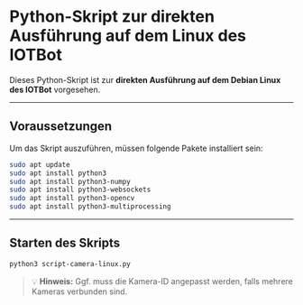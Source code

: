 # **Python-Skript zur direkten Ausführung auf dem Linux des IOTBot**

Dieses Python-Skript ist zur **direkten Ausführung auf dem Debian Linux des IOTBot** vorgesehen.

---

## Voraussetzungen

Um das Skript auszuführen, müssen folgende Pakete installiert sein:

```bash
sudo apt update
sudo apt install python3
sudo apt install python3-numpy
sudo apt install python3-websockets
sudo apt install python3-opencv
sudo apt install python3-multiprocessing
```

---

## Starten des Skripts

```bash
python3 script-camera-linux.py
```

> 💡 **Hinweis:** Ggf. muss die Kamera-ID angepasst werden, falls mehrere Kameras verbunden sind.
